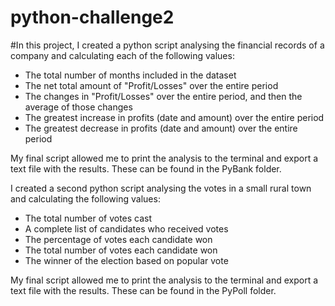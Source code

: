 # python-challenge2

#In this project, I created a python script analysing the financial records of a company and calculating each of the following values:
- The total number of months included in the dataset
- The net total amount of "Profit/Losses" over the entire period
- The changes in "Profit/Losses" over the entire period, and then the average of those changes
- The greatest increase in profits (date and amount) over the entire period
- The greatest decrease in profits (date and amount) over the entire period

My final script allowed me to print the analysis to the terminal and export a text file with the results. These can be found in the PyBank folder.

I created a second python script analysing the votes in a small rural town and calculating the following values:
- The total number of votes cast
- A complete list of candidates who received votes
- The percentage of votes each candidate won
- The total number of votes each candidate won
- The winner of the election based on popular vote

My final script allowed me to print the analysis to the terminal and export a text file with the results. These can be found in the PyPoll folder.
